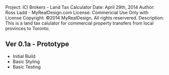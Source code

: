 Project: ICI Brokers - Land Tax Calculator
Date: April 29th, 2014
Author: Ross Ladd - MyRealDesign.com
License: Commericial Use Only with License
Copyright: ©2014 MyRealDesign, All rights reservered.
Description: This is a land tax calulator for commercial property transfers from local provinces to Toronto.

Ver 0.1a - Prototype
--------------------
- Initial Build
- Basic Styling
- Basic Testing

